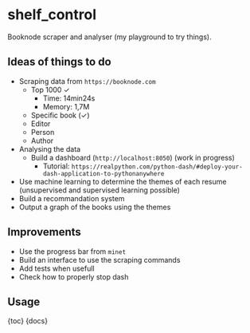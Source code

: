 # shelf_control

Booknode scraper and analyser (my playground to try things).

## Ideas of things to do

* Scraping data from `https://booknode.com`
    * Top 1000 ✓
        * Time: 14min24s
        * Memory: 1,7M
    * Specific book (✓)
    * Editor
    * Person
    * Author
* Analysing the data
    * Build a dashboard (`http://localhost:8050`) (work in progress)
        * Tutorial: `https://realpython.com/python-dash/#deploy-your-dash-application-to-pythonanywhere`
* Use machine learning to determine the themes of each resume (unsupervised and supervised learning possible)
* Build a recommandation system
* Output a graph of the books using the themes

## Improvements

* Use the progress bar from `minet`
* Build an interface to use the scraping commands
* Add tests when usefull
* Check how to properly stop dash

## Usage

{toc}
{docs}